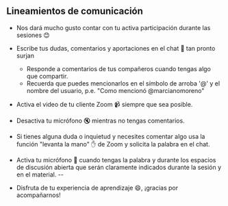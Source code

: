 ## Lineamientos de comunicación

- Nos dará mucho gusto contar con tu activa participación durante las sesiones 😊
- Escribe tus dudas, comentarios y aportaciones en el chat 💬 tan pronto surjan
    - Responde a comentarios de tus compañeros cuando tengas algo que compartir.
    - Recuerda que puedes mencionarlos en el símbolo de arroba '@' y el nombre del usuario, p.e. "Como mencionó @marcianomoreno"

- Activa el video de tu cliente Zoom 📹 siempre que sea posible.
- Desactiva tu micrófono 🔇 mientras no tengas comentarios.
- Si tienes alguna duda o inquietud y necesites comentar algo usa la función "levanta la mano" ✋ de Zoom y solicita la palabra en el chat.
- Activa tu micrófono 🎤 cuando tengas la palabra y durante los espacios de discusión abierta que serán claramente indicados durante la sesión y en el material.
--

- Disfruta de tu experiencia de aprendizaje 😄, ¡gracias por acompañarnos!